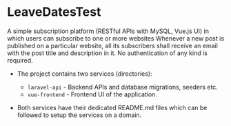 # LeaveDatesTest
A simple subscription platform (RESTful APIs with MySQL, Vue.js UI) in which users can subscribe to one or more websites Whenever a new post is published on a particular website, all its subscribers shall receive an email with the post title and description in it. No authentication of any kind is required.
- The project contains two services (directories):
    - `laravel-api` - Backend APIs and database migrations, seeders etc.
    - `vue-frontend` - Frontend UI of the application.

- Both services have their dedicated README.md files which can be followed to setup the services on a domain.
